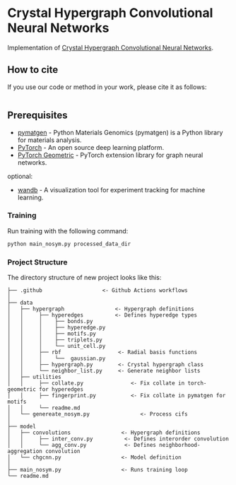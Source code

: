 # Crystal Hypergraph Convolutional Neural Networks

Implementation of [Crystal Hypergraph Convolutional Neural Networks]().

## How to cite

If you use our code or method in your work, please cite it as follows:
```

```

##  Prerequisites

- [pymatgen](https://github.com/materialsproject/pymatgen) - Python Materials Genomics (pymatgen) is a Python library for materials analysis.
- [PyTorch](http://pytorch.org) - An open source deep learning platform.
- [PyTorch Geometric](https://github.com/pyg-team/pytorch_geometric) - PyTorch extension library for graph neural networks.

optional:
- [wandb](https://github.com/wandb/wandb) - A visualization tool for experiment tracking for machine learning.

### Training

Run training with the following command:
```bash
python main_nosym.py processed_data_dir
```

### Project Structure

The directory structure of new project looks like this:

```
├── .github                   <- Github Actions workflows
│
├── data                 
│   ├── hypergraph                <- Hypergraph definitions
│   │     ├── hyperedges          <- Defines hyperedge types
│   │     │    ├── bonds.py
│   │     │    ├── hyperedge.py
│   │     │    ├── motifs.py
│   │     │    ├── triplets.py
│   │     │    └── unit_cell.py
│   │     ├── rbf                  <- Radial basis functions
│   │     │    └──  gaussian.py
│   │     ├── hypergraph.py        <- Crystal hypergraph class
│   │     └── neighbor_list.py     <- Generate neighbor lists
│   ├── utilities                 
│   │     ├── collate.py               <- Fix collate in torch-geometric for hyperedges
│   │     ├── fingerprint.py           <- Fix collate in pymatgen for motifs
│   │     └── readme.md
│   └── genereate_nosym.py                <- Process cifs
│
├── model                         
│   ├── convolutions                <- Hypergraph definitions
│   │     ├── inter_conv.py          <- Defines interorder convolution
│   │     └── agg_conv.py            <- Defines neighborhood-aggregation convolution
│   └── chgcnn.py                   <- Model definition
│   
├── main_nosym.py                   <- Runs training loop
└── readme.md
```
